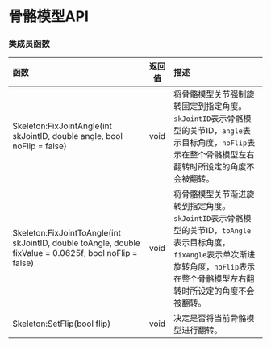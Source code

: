 # 骨骼模型API

### 类成员函数

| 函数 | 返回值 | 描述 |
| :--- | :---: | :--- |
| Skeleton:FixJointAngle\(int skJointID, double angle, bool noFlip = false\) | void | 将骨骼模型关节强制旋转固定到指定角度。`skJointID`表示骨骼模型的关节ID，`angle`表示目标角度，`noFlip`表示在整个骨骼模型左右翻转时所设定的角度不会被翻转。 |
| Skeleton:FixJointToAngle\(int skJointID, double toAngle, double fixValue = 0.0625f, bool noFlip = false\) | void | 将骨骼模型关节渐进旋转到指定角度。`skJointID`表示骨骼模型的关节ID，`toAngle`表示目标角度，`fixAngle`表示单次渐进旋转角度，`noFlip`表示在整个骨骼模型左右翻转时所设定的角度不会被翻转。 |
| Skeleton:SetFlip\(bool flip\) | void | 决定是否将当前骨骼模型进行翻转。 |

